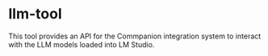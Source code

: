 # llm-tool
This tool provides an API for the Commpanion integration system to interact with the LLM models loaded into LM Studio.
